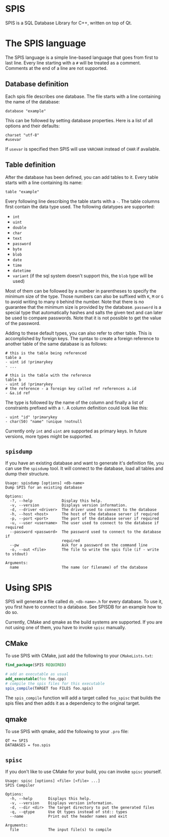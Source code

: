 # SPIS

SPIS is a SQL Database Library for C++, written on top of Qt.

# The SPIS language

The SPIS language is a simple line-based language that goes from first to last line. Every line
starting with a `#` will be treated as a comment. Comments at the end of a line are not supported.

## Database definition

Each spis file describes one database. The file starts with a line containing the name of
the database:

```
database "example"
```

This can be followed by setting database properties. Here is a list of all options and their defaults:

```
charset "utf-8"
#usevar
```

If `usevar` is specified then SPIS will use `VARCHAR` instead of `CHAR` if available.

## Table definition

After the database has been defined, you can add tables to it. Every table starts with a line
containing its name:

```
table "example"
```

Every following line describing the table starts with a `-`. The table columns first contain the
data type used. The following datatypes are supported:

 - `int`
 - `uint`
 - `double`
 - `char`
 - `text`
 - `password`
 - `byte`
 - `blob`
 - `date`
 - `time`
 - `datetime`
 - `variant` (if the sql system doesn't support this, the `blob` type will be used)
 
Most of them can be followed by a number in parentheses to specify the minimum size of the
type. Those numbers can also be suffixed with `K`, `M` or `G` to avoid writing to many `0` behind
the number. Note that there is no guarantee that the minimum size is provided by the database.
`password` is a special type that automatically hashes and salts the given text and can later
be used to compare passwords. Note that it is not possible to get the value of the password.

Adding to these default types, you can also refer to other table. This is accomplished by
foreign keys. The syntax to create a foreign reference to another table of the same database
is as follows:

```
# this is the table being referenced
table a
- uint id !primarykey
- ...

# this is the table with the reference
table b
- uint id !primarykey
# the reference - a foreign key called ref references a.id
- &a.id ref
```

The type is followed by the name of the column and finally a list of constraints prefixed with
a `!`. A column definition could look like this:

```
- uint "id" !primarykey
- char(50) "name" !unique !notnull
```

Currently only `int` and `uint` are supported as primary keys. In future versions, more types
might be supported.

## `spisdump`

If you have an existing database and want to generate it's definition file, you can use the
`spisdump` tool. It will connect to the database, load all tables and dump their structure.

```
Usage: spisdump [options] <db-name>
Dump SPIS for an existing database

Options:
  -?, --help             Display this help.
  -v, --version          Displays version information.
  -d, --driver <driver>  The driver used to connect to the database
  -h, --host <host>      The host of the database server if required
  -p, --port <port>      The port of the database server if required
  -u, --user <username>  The user used to connect to the database if required
  --password <password>  The password used to connect to the database if
                         required
  --pw                   Ask for a password on the command line
  -o, --out <file>       The file to write the spis file (if - write to stdout)

Arguments:
  name                   The name (or filename) of the database
```

# Using SPIS

SPIS will generate a file called `db_<db-name>.h` for every database. To use it, you first have
to connect to a database. See SPISDB for an example how to do so.

Currently, CMake and qmake as the build systems are supported. If you are not using one of them,
you have to invoke `spisc` manually.

## CMake

To use SPIS with CMake, just add the following to your `CMakeLists.txt`:

```cmake
find_package(SPIS REQUIRED)

# add an executable as usual
add_executable(foo foo.cpp)
# compile the spis files for this executable
spis_compile(TARGET foo FILES foo.spis)
```

The `spis_compile` function will add a target called `foo_spisc` that builds the spis
files and then adds it as a dependency to the original target.

## qmake

To use SPIS with qmake, add the following to your `.pro` file:

```qmake
QT += SPIS
DATABASES = foo.spis
```

## `spisc`

If you don't like to use CMake for your build, you can invoke `spisc` yourself.

```
Usage: spisc [options] <file> [<file> ...]
SPIS Compiler

Options:
  -h, --help       Displays this help.
  -v, --version    Displays version information.
  -d, --dir <dir>  The target directory to put the generated files
  -q, --qtype      Use Qt types instead of std:: types
  --name           Print out the header names and exit

Arguments:
  file             The input file(s) to compile
```
